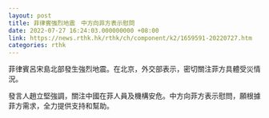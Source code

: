 ```yaml
---
layout: post
title: 菲律賓強烈地震　中方向菲方表示慰問
date: 2022-07-27 16:24:03.000000000 +08:00
link: https://news.rthk.hk/rthk/ch/component/k2/1659591-20220727.htm
categories: rthk
---
```


菲律賓呂宋島北部發生強烈地震。在北京，外交部表示，密切關注菲方具體受災情況。

發言人趙立堅強調，關注中國在菲人員及機構安危。中方向菲方表示慰問，願根據菲方需求，全力提供支持和幫助。
